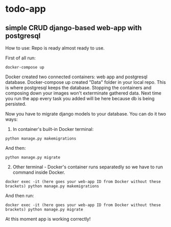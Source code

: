 # todo-app
## simple CRUD django-based web-app with postgresql

How to use:
Repo is ready almost ready to use.

First of all run:

```
docker-compose up
```

Docker created two connected containers: web app and postgresql database. Docker-compose up created "Data" folder in your local repo. This is where postgresql keeps the database. Stopping the containers and composing down your images won't exterminate gathered data. Next time you run the app every task you added will be here because db is being persisted.

Now you have to migrate django models to your database. You can do it two ways:

1. In container's built-in Docker terminal:
```
python manage.py makemigrations
```
And then:
```
python manage.py migrate
```

2. Other terminal - Docker's container runs separatedly so we have to run command inside Docker.
```
docker exec -it (here goes your web-app ID from Docker without these brackets) python manage.py makemigrations
```
And then run:
```
docker exec -it (here goes your web-app ID from Docker without these brackets) python manage.py migrate
```

At this moment app is working correctly!

